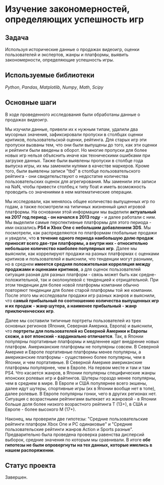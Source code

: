 # Изучение закономерностей, определяющих успешность игр


## Задача

Используя исторические данные о продажах видеоигр, оценки пользователей и экспертов, жанры и платформы, выявить закономерности, определяющие успешность игры.

## Используемые библиотеки
*Python*, *Pandas*, *Matplotlib*, *Numpy*, *Math*, *Scipy*

## Основные шаги

В ходе проведенного исследования были обработаны данные о продажах видеоигр. 

Мы изучили данные, привели их к нужным типам, удалили два мусорных значения, зафиксировали пропуски в столбцах оценки критиков, пользовательской оценки, рейтинга. Для старых игр эти пропуски вызваны тем, что они были выпущены до того, как эти оценки и рейтинги были введены в оборот. Но многие пропуски для более новых игр нельзя объяснить иначе как техническими ошибками при загрузке данных. Также были выявлены пропуски в столбце года выпуска игры, их мы заменили нулями в качестве маркеров. Кроме того, были выявлены записи "tbd" в столбце пользовательского рейтинга - они свидетельствуют о недостатке количества пользовательских оценок для агрегирования. Мы заменили эти записи на NaN, чтобы привести столбец к типу float и иметь возможность проводить со значениями в нем математические операции.

Мы исследовали, как менялось общее количество выпущенных игр по годам, а также посмотрели на типичных жизненный цикл игровой платформы. На основании этой информации мы выделили <b>актуальный на 2017 год период - он начался в 2013 году</b> - и далее работали с ним. Мы выделили самые перспективные платформы для этого периода - ими оказались <b>PS4 и Xbox One с небольшим добавлением 3DS</b>. Мы посмотрели, как распределяются по платформам глобальные продажи и увидели, что <b>в течение одного периода наибольшую долю продаж приносят всего две-три платформы, а внутри них - относительно небольшое количество наиболее популярных игр</b>. Далее мы выяснили, как коррелируют продажи на разных платформах с оценками критиков и пользователей и выяснили, что тенденции могут разными, но в среднем <b>имеется средняя положительная корреляция между продажами и оценками критиков</b>, а для оценок пользователей ситуация разная для разных платформ - связь может быть как средне-положительной, так и околонулевой с тенденцией к отрицательной. При этом тенденции для более новой платформы компании обычно повторяют тенденции для более старой платформы той же компании. После этого мы исследовали продажи игр разных жанров и выяснили, что <b>самый прибыльный по соотношению количества выпущенных игр и их продаж - жанр шутера, а наименее прибыльный - жанр приключенческих игр</b>. 

Далее мы составили типичные портреты пользователей из трех основных регионов (Япония, Северная Америка, Европа) и выяснили, что <b>портреты для пользователей из Северной Америки и Европы схожи, а вот японский - кардинально отличается</b>. Так, в Японии популярны портативные платформы и медленнее идет внедрение новых платформ. Американские платформы не популярны совсем. В Северной Америке и Европе портативные платформы менее популярны, а американские платформы - существенно более популярны, чем в Японии, и чем портативные. В Северной Америке американские платформы популярнее, чем в Европе. На первом месте и там и там PS4. Что касается жанров, в Японии популярны специфические жанры японских ролевых игр и файтингов. Шутеры гораздо менее популярны, чем в среднем в мире. В Европе и США популярнее всего экшены, далее идут шутеры, спортивные игры (их в Японии вообще нет в топе), далее ролевые. В Европе популярны гонки, чего в других регионах нет. Ситуация с возрастными рейтингами вытекает из жанровой - в Японии больше доля более низкого возрастного рейтинга T (13+), в США и Европе - более высокого M (17+).

Наконец, мы проверили две гипотезы: "Средние пользовательские рейтинги платформ Xbox One и PC одинаковые" и "Средние пользовательские рейтинги жанров Action и Sports разные". Предварительно была проведена проверка равенства дисперсий выборок, средние значения по которым мы сравнивали. В итоге <b>обе гипотезы не были опровергнуты на тех данных, которые имелись в нашем распоряжении</b>.

## Статус проекта

Завершен.
